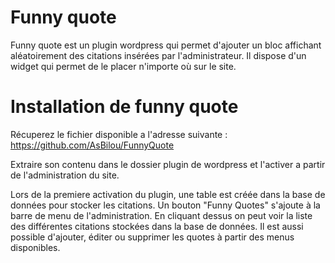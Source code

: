 Funny quote
==========

Funny quote est un plugin wordpress qui permet d'ajouter un bloc affichant aléatoirement des citations insérées par l'administrateur.
Il dispose d'un widget qui permet de le placer n'importe où sur le site.


Installation de funny quote
===========================

Récuperez le fichier disponible a l'adresse suivante : https://github.com/AsBilou/FunnyQuote

Extraire son contenu dans le dossier plugin de wordpress et l'activer a partir de l'administration du site.

Lors de la premiere activation du plugin, une table est créée dans la base de données pour stocker les citations.
Un bouton "Funny Quotes" s'ajoute à la barre de menu de l'administration.
En cliquant dessus on peut voir la liste des différentes citations stockées dans la base de données.
Il est aussi possible d'ajouter, éditer ou supprimer les quotes à partir des menus disponibles.